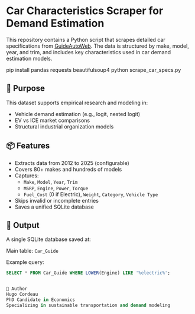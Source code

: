 # Car Characteristics Scraper for Demand Estimation

This repository contains a Python script that scrapes detailed car specifications from [GuideAutoWeb](https://www.guideautoweb.com). The data is structured by make, model, year, and trim, and includes key characteristics used in car demand estimation models.

pip install pandas requests beautifulsoup4
python scrape_car_specs.py

## 🧠 Purpose

This dataset supports empirical research and modeling in:
- Vehicle demand estimation (e.g., logit, nested logit)
- EV vs ICE market comparisons
- Structural industrial organization models

## 📦 Features

- Extracts data from 2012 to 2025 (configurable)
- Covers 80+ makes and hundreds of models
- Captures:
  - `Make`, `Model`, `Year`, `Trim`
  - `MSRP`, `Engine`, `Power`, `Torque`
  - `Fuel_Cost` (0 if Electric), `Weight`, `Category`, `Vehicle Type`
- Skips invalid or incomplete entries
- Saves a unified SQLite database

## 💾 Output

A single SQLite database saved at:


Main table: `Car_Guide`

Example query:
```sql
SELECT * FROM Car_Guide WHERE LOWER(Engine) LIKE '%electric%';


👤 Author
Hugo Cordeau
PhD Candidate in Economics
Specializing in sustainable transportation and demand modeling

